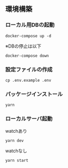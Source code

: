 ## 環境構築
### ローカル用DBの起動
```
docker-compose up -d
```
※DBの停止は以下
```
docker-compose down
```

### 設定ファイルの作成
```
cp .env.example .env
```

### パッケージインストール
```
yarn
```

### ローカルサーバ起動
watchあり
```
yarn dev
```
watchなし
```
yarn start
```